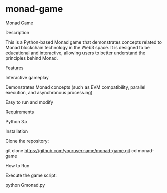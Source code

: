 # monad-game
Monad Game

Description

This is a Python-based Monad game that demonstrates concepts related to Monad blockchain technology in the Web3 space. It is designed to be educational and interactive, allowing users to better understand the principles behind Monad.

Features

Interactive gameplay

Demonstrates Monad concepts (such as EVM compatibility, parallel execution, and asynchronous processing)

Easy to run and modify

Requirements

Python 3.x

Installation

Clone the repository:

git clone https://github.com/yourusername/monad-game.git
cd monad-game

How to Run

Execute the game script:

python Gmonad.py
